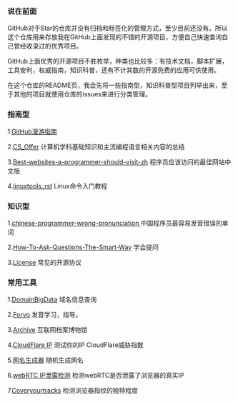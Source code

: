 ### 说在前面

GitHub对于Star的仓库并没有归档和标签化的管理方式，至少目前还没有。所以这个仓库用来存放我在GitHub上面发现的不错的开源项目，方便自己快速查询自己曾经收录过的优秀项目。

GitHub上面优秀的开源项目不胜枚举，种类也比较多：有技术文档，脚本扩展，工具安利，权威指南，知识科普，还有不计其数的开源免费的应用可供使用。

在这个仓库的README页，我会先将一些指南型，知识科普型项目列举出来，至于其他的项目就使用仓库的issues来进行分类管理。

### 指南型

1.[GitHub漫游指南](https://github.com/phodal/github )

2.[CS_Offer](https://github.com/selfboot/CS_Offer )  计算机学科基础知识和主流编程语言相关内容的总结

3.[Best-websites-a-programmer-should-visit-zh](https://github.com/tuteng/Best-websites-a-programmer-should-visit-zh)   程序员应该访问的最佳网站中文版

4.[linuxtools_rst](https://github.com/me115/linuxtools_rst)  Linux命令入门教程


### 知识型

1.[chinese-programmer-wrong-pronunciation ](https://github.com/shimohq/chinese-programmer-wrong-pronunciation)  中国程序员最容易发音错误的单词

2.[How-To-Ask-Questions-The-Smart-Way](https://github.com/ryanhanwu/How-To-Ask-Questions-The-Smart-Way)  学会提问

3.[License](https://github.com/qyxxjd/License )  常见的开源协议


### 常用工具

1.[DomainBigData](https://domainbigdata.com/)   域名信息查询

2.[Forvo](https://forvo.com/)   发音学习，指导。

3.[Archive](https://archive.org/)  互联网档案博物馆

4.[CloudFlare  IP](https://debug.skk.moe/)  测试你的IP CloudFlare威胁指数

5.[网名生成器](https://www.qmsjmfb.com/)   随机生成网名

6.[webRTC IP泄露检测](https://ip.voidsec.com/)  检测webRTC是否泄露了浏览器的真实IP

7.[Coveryourtracks](https://coveryourtracks.eff.org/)  检测浏览器指纹的独特程度

